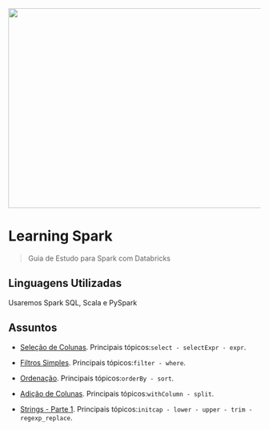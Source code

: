 <img src="https://user-images.githubusercontent.com/14312939/91022823-1d8b9f00-e5cc-11ea-897b-feb3575d95dd.png?w=512" height="400" width="700">


# Learning Spark
> Guia de Estudo para Spark com Databricks


## Linguagens Utilizadas
Usaremos Spark SQL, Scala e PySpark


## Assuntos

* [Seleção de  Colunas](https://databricks-prod-cloudfront.cloud.databricks.com/public/4027ec902e239c93eaaa8714f173bcfc/5548372729083570/3801231782395092/2891507303260789/latest.html). Principais tópicos:```select - selectExpr - expr```.

* [Filtros Simples](https://databricks-prod-cloudfront.cloud.databricks.com/public/4027ec902e239c93eaaa8714f173bcfc/5548372729083570/2699971927231866/2891507303260789/latest.html). Principais tópicos:```filter - where```.

* [Ordenação](https://databricks-prod-cloudfront.cloud.databricks.com/public/4027ec902e239c93eaaa8714f173bcfc/5548372729083570/2072358788201482/2891507303260789/latest.html). Principais tópicos:```orderBy - sort```.


* [Adição de Colunas](https://databricks-prod-cloudfront.cloud.databricks.com/public/4027ec902e239c93eaaa8714f173bcfc/5548372729083570/2485460927370520/2891507303260789/latest.html). Principais tópicos:```withColumn - split```.


* [Strings - Parte 1](https://databricks-prod-cloudfront.cloud.databricks.com/public/4027ec902e239c93eaaa8714f173bcfc/5548372729083570/913282128315744/2891507303260789/latest.html). Principais tópicos:```initcap - lower - upper - trim - regexp_replace```.

